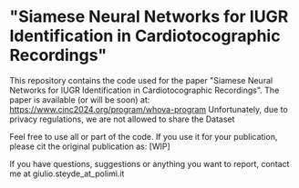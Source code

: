 # "Siamese Neural Networks for IUGR Identification in Cardiotocographic Recordings"

This repository contains the code used for the paper "Siamese Neural Networks for IUGR Identification in Cardiotocographic Recordings".
The paper is available (or will be soon) at: https://www.cinc2024.org/program/whova-program 
Unfortunately, due to privacy regulations, we are not allowed to share the Dataset

Feel free to use all or part of the code. If you use it for your publication, please cit the original publication as: [WIP]

If you have questions, suggestions or anything you want to report, contact me at giulio.steyde_at_polimi.it
